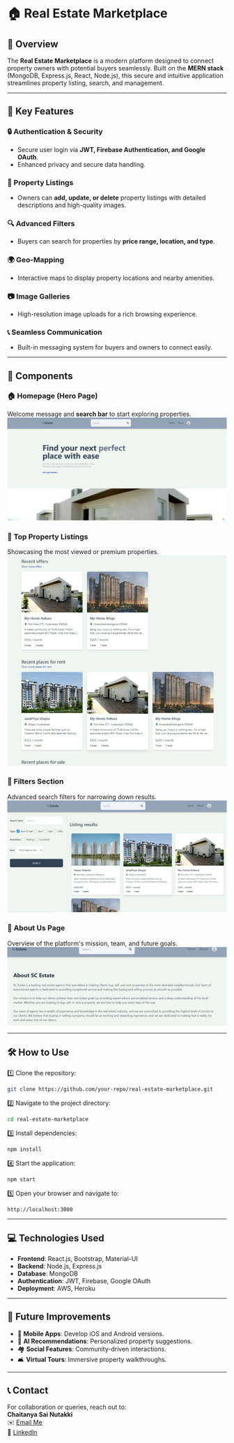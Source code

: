 
# 🏠 Real Estate Marketplace  

## 🌟 Overview  
The **Real Estate Marketplace** is a modern platform designed to connect property owners with potential buyers seamlessly. Built on the **MERN stack** (MongoDB, Express.js, React, Node.js), this secure and intuitive application streamlines property listing, search, and management.  

---

## 🔑 Key Features  
### 🔒 Authentication & Security  
- Secure user login via **JWT, Firebase Authentication, and Google OAuth**.  
- Enhanced privacy and secure data handling.  

### 🏡 Property Listings  
- Owners can **add, update, or delete** property listings with detailed descriptions and high-quality images.  

### 🔍 Advanced Filters  
- Buyers can search for properties by **price range, location, and type**.  

### 🌍 Geo-Mapping  
- Interactive maps to display property locations and nearby amenities.  

### 📷 Image Galleries  
- High-resolution image uploads for a rich browsing experience.  

### 📞 Seamless Communication  
- Built-in messaging system for buyers and owners to connect easily.  

---

## 🧩 Components  

### 🏠 **Homepage (Hero Page)**  
Welcome message and **search bar** to start exploring properties.  
![Homepage](visualization/1.png)  

### 🌟 **Top Property Listings**  
Showcasing the most viewed or premium properties.  
![Top Listings](visualization/2.png)  

### 🎯 **Filters Section**  
Advanced search filters for narrowing down results.  
![Filters](visualization/3.png)  

### 💼 **About Us Page**  
Overview of the platform's mission, team, and future goals.  
![About Us](visualization/4.png)  

---

## 🛠️ How to Use  
1️⃣ Clone the repository:  
```bash
git clone https://github.com/your-repo/real-estate-marketplace.git
```  

2️⃣ Navigate to the project directory:  
```bash
cd real-estate-marketplace
```  

3️⃣ Install dependencies:  
```bash
npm install
```  

4️⃣ Start the application:  
```bash
npm start
```  

5️⃣ Open your browser and navigate to:  
```
http://localhost:3000
```  

---

## 💻 Technologies Used  
- **Frontend**: React.js, Bootstrap, Material-UI  
- **Backend**: Node.js, Express.js  
- **Database**: MongoDB  
- **Authentication**: JWT, Firebase, Google OAuth  
- **Deployment**: AWS, Heroku  

---

## 🚀 Future Improvements  
- 📱 **Mobile Apps**: Develop iOS and Android versions.  
- 🤖 **AI Recommendations**: Personalized property suggestions.  
- 🏘️ **Social Features**: Community-driven interactions.  
- 🛋️ **Virtual Tours**: Immersive property walkthroughs.  

---

## 📞 Contact  
For collaboration or queries, reach out to:  
**Chaitanya Sai Nutakki**  
✉️ [Email Me](mailto:chaitanya@example.com)  
💼 [LinkedIn](https://linkedin.com/in/chaitanya-sai-nutakki)  
